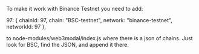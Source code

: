 To make it work with Binance Testnet you need to add:

97: { chainId: 97, chain: "BSC-testnet", network: "binance-testnet", networkId: 97 },


to node-modules/web3modal/index.js where there is a json of chains. Just look for BSC, find the JSON, and append it there.